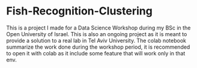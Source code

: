 # Fish-Recognition-Clustering

This is a project I made for a Data Science Workshop during my BSc in the Open University of Israel.
This is also an ongoing project as it is meant to provide a solution to a real lab in Tel Aviv University.
The colab notebook summarize the work done during the workshop period, it is recommended to open it with colab as it include some feature that will work only in that env.
